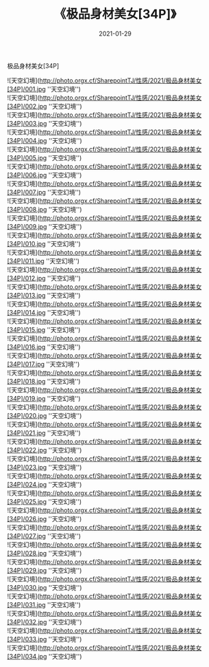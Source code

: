 ﻿---
layout: post
title:  《极品身材美女[34P]》
date:   2021-01-29
img: http://photo.orgx.cf/SharepointTJ/性感/2021/极品身材美女[34P]/000.jpg
categories: [美女, 性感, 泳衣]
---

极品身材美女[34P]



![天空幻境](http://photo.orgx.cf/SharepointTJ/性感/2021/极品身材美女[34P]/001.jpg ''天空幻境'') <br>
![天空幻境](http://photo.orgx.cf/SharepointTJ/性感/2021/极品身材美女[34P]/002.jpg ''天空幻境'') <br>
![天空幻境](http://photo.orgx.cf/SharepointTJ/性感/2021/极品身材美女[34P]/003.jpg ''天空幻境'') <br>
![天空幻境](http://photo.orgx.cf/SharepointTJ/性感/2021/极品身材美女[34P]/004.jpg ''天空幻境'') <br>
![天空幻境](http://photo.orgx.cf/SharepointTJ/性感/2021/极品身材美女[34P]/005.jpg ''天空幻境'') <br>
![天空幻境](http://photo.orgx.cf/SharepointTJ/性感/2021/极品身材美女[34P]/006.jpg ''天空幻境'') <br>
![天空幻境](http://photo.orgx.cf/SharepointTJ/性感/2021/极品身材美女[34P]/007.jpg ''天空幻境'') <br>
![天空幻境](http://photo.orgx.cf/SharepointTJ/性感/2021/极品身材美女[34P]/008.jpg ''天空幻境'') <br>
![天空幻境](http://photo.orgx.cf/SharepointTJ/性感/2021/极品身材美女[34P]/009.jpg ''天空幻境'') <br>
![天空幻境](http://photo.orgx.cf/SharepointTJ/性感/2021/极品身材美女[34P]/010.jpg ''天空幻境'') <br>
![天空幻境](http://photo.orgx.cf/SharepointTJ/性感/2021/极品身材美女[34P]/011.jpg ''天空幻境'') <br>
![天空幻境](http://photo.orgx.cf/SharepointTJ/性感/2021/极品身材美女[34P]/012.jpg ''天空幻境'') <br>
![天空幻境](http://photo.orgx.cf/SharepointTJ/性感/2021/极品身材美女[34P]/013.jpg ''天空幻境'') <br>
![天空幻境](http://photo.orgx.cf/SharepointTJ/性感/2021/极品身材美女[34P]/014.jpg ''天空幻境'') <br>
![天空幻境](http://photo.orgx.cf/SharepointTJ/性感/2021/极品身材美女[34P]/015.jpg ''天空幻境'') <br>
![天空幻境](http://photo.orgx.cf/SharepointTJ/性感/2021/极品身材美女[34P]/016.jpg ''天空幻境'') <br>
![天空幻境](http://photo.orgx.cf/SharepointTJ/性感/2021/极品身材美女[34P]/017.jpg ''天空幻境'') <br>
![天空幻境](http://photo.orgx.cf/SharepointTJ/性感/2021/极品身材美女[34P]/018.jpg ''天空幻境'') <br>
![天空幻境](http://photo.orgx.cf/SharepointTJ/性感/2021/极品身材美女[34P]/019.jpg ''天空幻境'') <br>
![天空幻境](http://photo.orgx.cf/SharepointTJ/性感/2021/极品身材美女[34P]/020.jpg ''天空幻境'') <br>
![天空幻境](http://photo.orgx.cf/SharepointTJ/性感/2021/极品身材美女[34P]/021.jpg ''天空幻境'') <br>
![天空幻境](http://photo.orgx.cf/SharepointTJ/性感/2021/极品身材美女[34P]/022.jpg ''天空幻境'') <br>
![天空幻境](http://photo.orgx.cf/SharepointTJ/性感/2021/极品身材美女[34P]/023.jpg ''天空幻境'') <br>
![天空幻境](http://photo.orgx.cf/SharepointTJ/性感/2021/极品身材美女[34P]/024.jpg ''天空幻境'') <br>
![天空幻境](http://photo.orgx.cf/SharepointTJ/性感/2021/极品身材美女[34P]/025.jpg ''天空幻境'') <br>
![天空幻境](http://photo.orgx.cf/SharepointTJ/性感/2021/极品身材美女[34P]/026.jpg ''天空幻境'') <br>
![天空幻境](http://photo.orgx.cf/SharepointTJ/性感/2021/极品身材美女[34P]/027.jpg ''天空幻境'') <br>
![天空幻境](http://photo.orgx.cf/SharepointTJ/性感/2021/极品身材美女[34P]/028.jpg ''天空幻境'') <br>
![天空幻境](http://photo.orgx.cf/SharepointTJ/性感/2021/极品身材美女[34P]/029.jpg ''天空幻境'') <br>
![天空幻境](http://photo.orgx.cf/SharepointTJ/性感/2021/极品身材美女[34P]/030.jpg ''天空幻境'') <br>
![天空幻境](http://photo.orgx.cf/SharepointTJ/性感/2021/极品身材美女[34P]/031.jpg ''天空幻境'') <br>
![天空幻境](http://photo.orgx.cf/SharepointTJ/性感/2021/极品身材美女[34P]/032.jpg ''天空幻境'') <br>
![天空幻境](http://photo.orgx.cf/SharepointTJ/性感/2021/极品身材美女[34P]/033.jpg ''天空幻境'') <br>
![天空幻境](http://photo.orgx.cf/SharepointTJ/性感/2021/极品身材美女[34P]/034.jpg ''天空幻境'') <br>